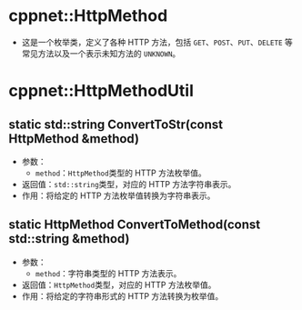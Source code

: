 # cppnet::HttpMethod
- 这是一个枚举类，定义了各种 HTTP 方法，包括 `GET`、`POST`、`PUT`、`DELETE` 等常见方法以及一个表示未知方法的 `UNKNOWN`。
# cppnet::HttpMethodUtil
## static std::string ConvertToStr(const HttpMethod &method)
- 参数：
    - `method`：`HttpMethod`类型的 HTTP 方法枚举值。
- 返回值：`std::string`类型，对应的 HTTP 方法字符串表示。
- 作用：将给定的 HTTP 方法枚举值转换为字符串表示。
## static HttpMethod ConvertToMethod(const std::string &method)
- 参数：
    - `method`：字符串类型的 HTTP 方法表示。
- 返回值：`HttpMethod`类型，对应的 HTTP 方法枚举值。
- 作用：将给定的字符串形式的 HTTP 方法转换为枚举值。
